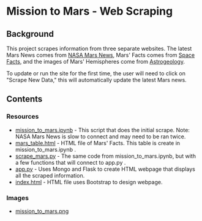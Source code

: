 # Mission to Mars - Web Scraping

## Background
This project scrapes information from three separate websites. The latest Mars News comes from [NASA Mars News](https://mars.nasa.gov/news/), Mars' Facts comes from [Space Facts](https://space-facts.com/mars/), and the images of Mars' Hemispheres come from [Astrogeology](https://astrogeology.usgs.gov/search/results?q=hemisphere+enhanced&k1=target&v1=Mars).

To update or run the site for the first time, the user will need to click on "Scrape New Data," this will automatically update the latest Mars news. 


## Contents
### Resources

* [mission_to_mars.ipynb](Missions_to_Mars/mission_to_mars.ipynb) - This script that does the initial scrape. Note: NASA Mars News is slow to connect and may need to be ran twice. 
* [mars_table.html](Missions_to_Mars/mars_table.html) - HTML file of Mars' Facts. This table is create in mission_to_mars.ipynb . 
* [scrape_mars.py](scrape_mars.py) - The same code from mission_to_mars.ipynb, but with a few functions that will connect to app.py . 
* [app.py](app.py) - Uses Mongo and Flask to create HTML webpage that displays all the scraped information. 
* [index.html](Templates/index.html) - HTML file uses Bootstrap to design webpage. 

### Images

* [mission_to_mars.png](Images/mission_to_mars.png)


